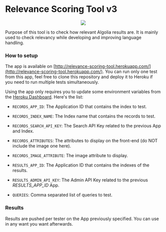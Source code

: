 # Relevance Scoring Tool v3

<p align="center">
  <img src="https://cl.ly/f602133c2012/Screenshot%2525202019-06-04%252520at%25252014.59.08.png">
</p>

Purpose of this tool is to check how relevant Algolia results are. It is mainly used to check relevancy while developing and improving language handling.

### How to setup

The app is available on [http://relevance-scoring-tool.herokuapp.com/](http://relevance-scoring-tool.herokuapp.com/). You can run only one test from this app, feel free to clone this repository and deploy it to Heroku if you need to run multiple tests simultaneously.

Using the app only requires you to update some environment variables from the [Heroku Dashboard](https://dashboard.heroku.com/apps/relevance-scoring-tool/settings). Here's the list:
- `RECORDS_APP_ID`: The Application ID that contains the index to test.
- `RECORDS_INDEX_NAME`: The Index name that contains the records to test.
- `RECORDS_SEARCH_API_KEY`: The Search API Key related to the previous App and Index.
- `RECORDS_ATTRIBUTES`: The attributes to display on the front-end (do NOT include the image one here).
- `RECORDS_IMAGE_ATTRIBUTE`: The image attribute to display.

- `RESULTS_APP_ID`: The Application ID that contains the indexes of the results.
- `RESULTS_ADMIN_API_KEY`: The Admin API Key related to the previous _RESULTS_APP_ID_ App.

- `QUERIES`: Comma separated list of queries to test.

### Results

Results are pushed per tester on the App previously specified. You can use in any want you want afterwards.